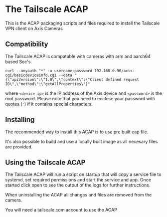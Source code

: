 # The Tailscale ACAP

This is the ACAP packaging scripts and files required to install the Tailscale VPN client on Axis Cameras

## Compatibility

The Tailscale ACAP is compatable with cameras with arm and aarch64 based Soc's.

```
curl --anyauth "*" -u username:password 192.168.0.90/axis-cgi/basicdeviceinfo.cgi --data "{\"apiVersion\":\"1.0\",\"context\":\"Client defined request ID\",\"method\":\"getAllProperties\"}"
```

where `<device ip>` is the IP address of the Axis device and `<password>` is the root password. Please
note that you need to enclose your password with quotes (`'`) if it contains special characters.

## Installing

The recommended way to install this ACAP is to use pre built eap file.

It's also possible to build and use a locally built image as all necesary files are provided.

## Using the Tailscale ACAP

The Tailscale ACAP will run a script on startup that will copy a service file to systemd, set required permissions and start the service and app.
Once started click open to see the output of the logs for further instructions.

When uninstalling the ACAP all changes and files are removed from the camera.

You will need a tailscale.com account to use the ACAP





